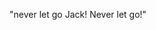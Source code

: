"never let go Jack! Never let go!"

<a href="https://media.giphy.com/media/vFKqnCdLPNOKc/giphy.gif"/></a>
